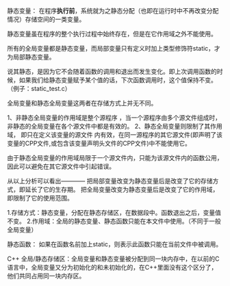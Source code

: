 静态变量：
在程序**执行前**，系统就为之静态分配（也即在运行时中不再改变分配情况）存储空间的一类变量。

静态变量虽在程序的整个执行过程中始终存在，但是在它作用域之外不能使用。

所有的全局变量都是静态变量，而局部变量只有定义时加上类型修饰符static，才为局部静态变量。

说其静态，是因为它不会随着函数的调用和退出而发生变化。即上次调用函数的时候，如果我们给静态变量赋予某个值的话，下次函数调用时，这个值保持不变。（例子：static_test.c）

全局变量和静态全局变量这两者在存储方式上并无不同。

1、非静态全局变量的作用域是整个源程序 ，当一个源程序由多个源文件组成时，非静态的全局变量在各个源文件中都是有效的。
2、静态全局变量则限制了其作用域， 即只在定义该变量的源文件 内有效，在同一源程序的其它源文件(即声明了该变量的CPP文件,或包含该变量声明头文件的CPP文件)中不能使用它。
    
由于静态全局变量的作用域局限于一个源文件内，只能为该源文件内的函数公用，因此可以避免在其它源文件中引起错误。
    
从以上分析可以看出————
把局部变量改变为静态变量后是改变了它的存储方式，即延长了它的生存期。
把全局变量改变为静态变量后是改变了它的作用域，即限制了它的使用范围。

1.存储方式：静态变量，分配在静态存储区，在数据段中。函数退出之后，变量值不变。
2.作用域：全局的静态变量、静态函数只能在本文件中使用。（不同于一般全局变量）

静态函数：
如果在函数名前加上static，则表示此函数只能在当前文件中被调用。


C++ 全局/静态存储区：全局变量和静态变量被分配到同一块内存中，在以前的C语言中，全局变量又分为初始化的和未初始化的，在C++里面没有这个区分了，他们共同占用同一块内存区。